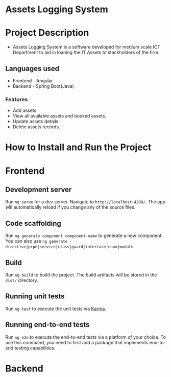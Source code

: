 # Assets Logging System

# Project Description
- Assets Logging System is a software developed for medium scale ICT Department to aid in loaning the IT Assets to stackholders of the firm.

## Languages used
- Frontend - Angular
- Backend - Spring Boot(Java)

### Features
- Add assets.
- View all available assets and booked assets.
- Update assets details.
- Delete assets records.

# How to Install and Run the Project

# Frontend


## Development server

Run `ng serve` for a dev server. Navigate to `http://localhost:4200/`. The app will automatically reload if you change any of the source files.

## Code scaffolding

Run `ng generate component component-name` to generate a new component. You can also use `ng generate directive|pipe|service|class|guard|interface|enum|module`.

## Build

Run `ng build` to build the project. The build artifacts will be stored in the `dist/` directory.

## Running unit tests

Run `ng test` to execute the unit tests via [Karma](https://karma-runner.github.io).

## Running end-to-end tests

Run `ng e2e` to execute the end-to-end tests via a platform of your choice. To use this command, you need to first add a package that implements end-to-end testing capabilities.


# Backend

